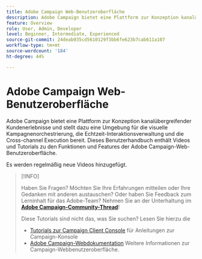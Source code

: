 ```yaml
---
title: Adobe Campaign Web-Benutzeroberfläche
description: Adobe Campaign bietet eine Plattform zur Konzeption kanalübergreifender Kundenerlebnisse und stellt dazu eine Umgebung für die visuelle Kampagnenorchestrierung, die Echtzeit-Interaktionsverwaltung und die Cross-channel Execution bereit. Dieses Benutzerhandbuch enthält Videos und Tutorials zu den Funktionen und Funktionen der Adobe Campaign-Webbenutzeroberfläche.
feature: Overview
role: User, Admin, Developer
level: Beginner, Intermediate, Experienced
source-git-commit: 24deab035cd5610129f3bb6fe623b7cab611a107
workflow-type: tm+mt
source-wordcount: '184'
ht-degree: 44%

---
```


# Adobe Campaign Web-Benutzeroberfläche

Adobe Campaign bietet eine Plattform zur Konzeption kanalübergreifender Kundenerlebnisse und stellt dazu eine Umgebung für die visuelle Kampagnenorchestrierung, die Echtzeit-Interaktionsverwaltung und die Cross-channel Execution bereit. Dieses Benutzerhandbuch enthält Videos und Tutorials zu den Funktionen und Features der Adobe Campaign-Web-Benutzeroberfläche.

Es werden regelmäßig neue Videos hinzugefügt.

>[!INFO]
> 
> Haben Sie Fragen? Möchten Sie Ihre Erfahrungen mitteilen oder Ihre Gedanken mit anderen austauschen? Oder haben Sie Feedback zum Lerninhalt für das Adobe-Team? Nehmen Sie an der Unterhaltung im **[Adobe Campaign-Community-Thread](https://experienceleaguecommunities.adobe.com:443/t5/adobe-campaign-classic/join-the-discussion-on-adobe-campaign-learning/td-p/419096)**!
>
>
> Diese Tutorials sind nicht das, was Sie suchen?
> Lesen Sie hierzu die
> 
> * [Tutorials zur Campaign Client Console](https://experienceleague.adobe.com/docs/campaign-learn/tutorials/overview.html?lang=de) für Anleitungen zur Campaign-Konsole
> * [Adobe Campaign-Webdokumentation](https://experienceleague.adobe.com/docs/campaign-web/v8/campaign-web-home.htm) Weitere Informationen zur Campaign-Webbenutzeroberfläche.

